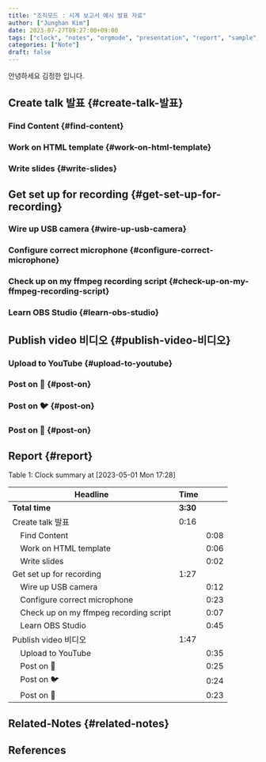 ```yaml
---
title: "조직모드 : 시계 보고서 예시 발표 자료"
author: ["Junghan Kim"]
date: 2023-07-27T09:27:00+09:00
tags: ["clock", "notes", "orgmode", "presentation", "report", "sample", "skybert"]
categories: ["Note"]
draft: false
---
```


안녕하세요 김정한 입니다.


## Create talk 발표 {#create-talk-발표}


### Find Content {#find-content}


### Work on HTML template {#work-on-html-template}


### Write slides {#write-slides}


## Get set up for recording {#get-set-up-for-recording}


### Wire up USB camera {#wire-up-usb-camera}


### Configure correct microphone {#configure-correct-microphone}


### Check up on my ffmpeg recording script {#check-up-on-my-ffmpeg-recording-script}


### Learn OBS Studio {#learn-obs-studio}


## Publish video 비디오 {#publish-video-비디오}


### Upload to YouTube {#upload-to-youtube}


### Post on 🐘 {#post-on}


### Post on 🐦 {#post-on}


### Post on 🔗 {#post-on}


## Report {#report}

<div class="table-caption">
  <span class="table-number">Table 1:</span>
  Clock summary at <span class="timestamp-wrapper"><span class="timestamp">[2023-05-01 Mon 17:28]</span></span>
</div>

| Headline                                           | Time     |      |
|----------------------------------------------------|----------|------|
| **Total time**                                     | **3:30** |      |
| Create talk 발표                                   | 0:16     |      |
| &ensp;&ensp;Find Content                           |          | 0:08 |
| &ensp;&ensp;Work on HTML template                  |          | 0:06 |
| &ensp;&ensp;Write slides                           |          | 0:02 |
| Get set up for recording                           | 1:27     |      |
| &ensp;&ensp;Wire up USB camera                     |          | 0:12 |
| &ensp;&ensp;Configure correct microphone           |          | 0:23 |
| &ensp;&ensp;Check up on my ffmpeg recording script |          | 0:07 |
| &ensp;&ensp;Learn OBS Studio                       |          | 0:45 |
| Publish video 비디오                               | 1:47     |      |
| &ensp;&ensp;Upload to YouTube                      |          | 0:35 |
| &ensp;&ensp;Post on 🐘                             |          | 0:25 |
| &ensp;&ensp;Post on 🐦                             |          | 0:24 |
| &ensp;&ensp;Post on 🔗                             |          | 0:23 |


## Related-Notes {#related-notes}

## References

<style>.csl-entry{text-indent: -1.5em; margin-left: 1.5em;}</style><div class="csl-bib-body">
</div>
